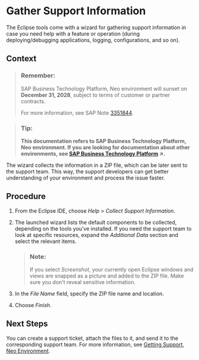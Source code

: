 <!-- loio6daa475dd842437eaea0e6d2420d19b3 -->

# Gather Support Information

The Eclipse tools come with a wizard for gathering support information in case you need help with a feature or operation \(during deploying/debugging applications, logging, configurations, and so on\).



## Context

> ### Remember:  
> SAP Business Technology Platform, Neo environment will sunset on **December 31, 2028**, subject to terms of customer or partner contracts.
> 
> For more information, see SAP Note [3351844](https://launchpad.support.sap.com/#/notes/3351844).

> ### Tip:  
> **This documentation refers to SAP Business Technology Platform, Neo environment. If you are looking for documentation about other environments, see [SAP Business Technology Platform](https://help.sap.com/viewer/65de2977205c403bbc107264b8eccf4b/Cloud/en-US/6a2c1ab5a31b4ed9a2ce17a5329e1dd8.html "SAP Business Technology Platform (SAP BTP) is an integrated offering comprised of four technology portfolios: database and data management, application development and integration, analytics, and intelligent technologies. The platform offers users the ability to turn data into business value, compose end-to-end business processes, and build and extend SAP applications quickly.") :arrow_upper_right:.**

The wizard collects the information in a ZIP file, which can be later sent to the support team. This way, the support developers can get better understanding of your environment and process the issue faster.



## Procedure

1.  From the Eclipse IDE, choose *Help* \> *Collect Support Information*.

2.  The launched wizard lists the default components to be collected, depending on the tools you’ve installed. If you need the support team to look at specific resources, expand the *Additional Data* section and select the relevant items.

    > ### Note:  
    > If you select *Screenshot*, your currently open Eclipse windows and views are snapped as a picture and added to the ZIP file. Make sure you don't reveal sensitive information.

3.  In the *File Name* field, specify the ZIP file name and location.

4.  Choose *Finish*.




## Next Steps

You can create a support ticket, attach the files to it, and send it to the corresponding support team. For more information, see [Getting Support, Neo Environment](getting-support-neo-environment-fc2bf6a.md).

